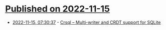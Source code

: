 # [Published on 2022-11-15](index.md)

* [2022-11-15, 07:30:37](https://news.ycombinator.com/item?id=33606311) - [Crsql – Multi-writer and CRDT support for SQLite](https://github.com/vlcn-io/cr-sqlite)
